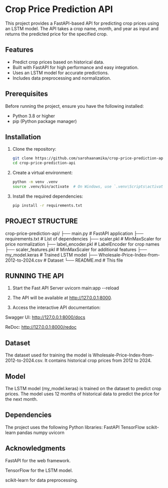 # Crop Price Prediction API

This project provides a FastAPI-based API for predicting crop prices using an LSTM model. The API takes a crop name, month, and year as input and returns the predicted price for the specified crop.

## Features
- Predict crop prices based on historical data.
- Built with FastAPI for high performance and easy integration.
- Uses an LSTM model for accurate predictions.
- Includes data preprocessing and normalization.

## Prerequisites
Before running the project, ensure you have the following installed:
- Python 3.8 or higher
- pip (Python package manager)

## Installation
1. Clone the repository:
   ```bash
   git clone https://github.com/sarohaanamika/crop-price-prediction-api.git
   cd crop-price-prediction-api
2. Create a virtual environment:
   ```bash
   python -m venv .venv
   source .venv/bin/activate  # On Windows, use `.venv\Scripts\activate`
3. Install the required dependencies:
   ```bash
   pip install -r requirements.txt

## PROJECT STRUCTURE 

crop-price-prediction-api/
├── main.py                  # FastAPI application
├── requirements.txt         # List of dependencies
├── scaler.pkl               # MinMaxScaler for price normalization
├── label_encoder.pkl        # LabelEncoder for crop names
├── scaler_features.pkl      # MinMaxScaler for additional features
├── my_model.keras           # Trained LSTM model
├── Wholesale-Price-Index-from-2012-to-2024.csv  # Dataset
└── README.md                # This file

## RUNNING THE API 
 1. Start the Fast API Server 
    uvicorn main:app --reload
 2. The API will be available at http://127.0.0.1:8000.

 3. Access the interactive API documentation:

  Swagger UI: http://127.0.0.1:8000/docs

  ReDoc: http://127.0.0.1:8000/redoc

## Dataset
The dataset used for training the model is Wholesale-Price-Index-from-2012-to-2024.csv. It contains historical crop prices from 2012 to 2024.

## Model
The LSTM model (my_model.keras) is trained on the dataset to predict crop prices. The model uses 12 months of historical data to predict the price for the next month.

## Dependencies
The project uses the following Python libraries:
FastAPI
TensorFlow
scikit-learn
pandas
numpy
uvicorn  

## Acknowledgments
FastAPI for the web framework.

TensorFlow for the LSTM model.

scikit-learn for data preprocessing.

